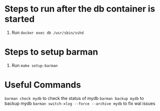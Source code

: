# Steps to run after the db container is started

1. Run `docker exec db /usr/sbin/sshd`

# Steps to setup barman

1. Run `make setup-barman`

# Useful Commands

`barman check mydb` to check the status of mydb
`barman backup mydb` to backup mydb
`barman switch-xlog --force --archive mydb` to fix wal issues